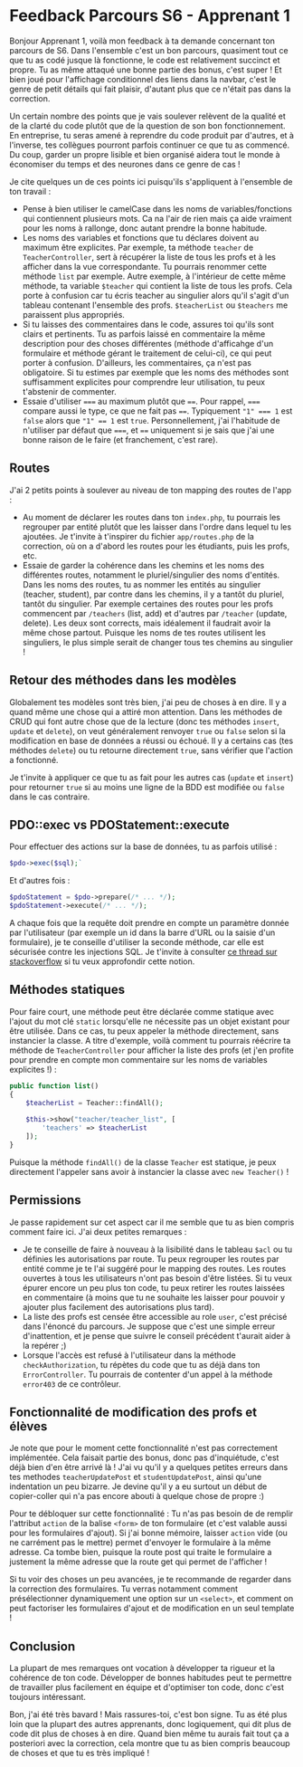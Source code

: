 # Feedback Parcours S6 - Apprenant 1

Bonjour Apprenant 1, voilà mon feedback à ta demande concernant ton parcours de S6.
Dans l'ensemble c'est un bon parcours, quasiment tout ce que tu as codé jusque là fonctionne, le code est relativement succinct et propre. Tu as même attaqué une bonne partie des bonus, c'est super ! Et bien joué pour l'affichage conditionnel des liens dans la navbar, c'est le genre de petit détails qui fait plaisir, d'autant plus que ce n'était pas dans la correction.

Un certain nombre des points que je vais soulever relèvent de la qualité et de la clarté du code plutôt que de la question de son bon fonctionnement. En entreprise, tu seras amené à reprendre du code produit par d'autres, et à l'inverse, tes collègues pourront parfois continuer ce que tu as commencé. Du coup, garder un propre lisible et bien organisé aidera tout le monde à économiser du temps et des neurones dans ce genre de cas !

Je cite quelques un de ces points ici puisqu'ils s'appliquent à l'ensemble de ton travail :

- Pense à bien utiliser le camelCase dans les noms de variables/fonctions qui contiennent plusieurs mots. Ca na l'air de rien mais ça aide vraiment pour les noms à rallonge, donc autant prendre la bonne habitude.
- Les noms des variables et fonctions que tu déclares doivent au maximum être explicites. Par exemple, ta méthode `teacher` de `TeacherController`, sert à récupérer la liste de tous les profs et à les afficher dans la vue correspondante. Tu pourrais renommer cette méthode `list` par exemple.
Autre exemple, à l'intérieur de cette même méthode, ta variable `$teacher` qui contient la liste de tous les profs. Cela porte à confusion car tu écris teacher au singulier alors qu'il s'agit d'un tableau contenant l'ensemble des profs. `$teacherList` ou `$teachers` me paraissent plus appropriés.
- Si tu laisses des commentaires dans le code, assures toi qu'ils sont clairs et pertinents. Tu as parfois laissé en commentaire la même description pour des choses différentes (méthode d'afficahge d'un formulaire et méthode gérant le traitement de celui-ci), ce qui peut porter à confusion. D'ailleurs, les commentaires, ça n'est pas obligatoire. Si tu estimes par exemple que les noms des méthodes sont suffisamment explicites pour comprendre leur utilisation, tu peux t'abstenir de commenter.
- Essaie d'utiliser `===` au maximum plutôt que `==`. Pour rappel, `===` compare aussi le type, ce que ne fait pas `==`. Typiquement `"1" === 1` est `false` alors que `"1" == 1` est `true`. Personnellement, j'ai l'habitude de n'utiliser par défaut que `===`, et `==` uniquement si je sais que j'ai une bonne raison de le faire (et franchement, c'est rare).

## Routes

J'ai 2 petits points à soulever au niveau de ton mapping des routes de l'app :

- Au moment de déclarer les routes dans ton `index.php`, tu pourrais les regrouper par entité plutôt que les laisser dans l'ordre dans lequel tu les ajoutées. Je t'invite à t'inspirer du fichier `app/routes.php` de la correction, où on a d'abord les routes pour les étudiants, puis les profs, etc.
- Essaie de garder la cohérence dans les chemins et les noms des différentes routes, notamment le pluriel/singulier des noms d'entités. Dans les noms des routes, tu as nommer les entités au singulier (teacher, student), par contre dans les chemins, il y a tantôt du pluriel, tantôt du singulier. Par exemple certaines des routes pour les profs commencent par `/teachers` (list, add) et d'autres par `/teacher` (update, delete). Les deux sont corrects, mais idéalement il faudrait avoir la même chose partout. Puisque les noms de tes routes utilisent les singuliers, le plus simple serait de changer tous tes chemins au singulier !

## Retour des méthodes dans les modèles

Globalement tes modèles sont très bien, j'ai peu de choses à en dire. Il y a quand même une chose qui a attiré mon attention. Dans les méthodes de CRUD qui font autre chose que de la lecture (donc tes méthodes `insert`, `update` et `delete`), on veut généralement renvoyer `true` ou `false` selon si la modification en base de données a réussi ou échoué. Il y a certains cas (tes méthodes `delete`) ou tu retourne directement `true`, sans vérifier que l'action a fonctionné.

Je t'invite à appliquer ce que tu as fait pour les autres cas (`update` et `insert`) pour retourner `true` si au moins une ligne de la BDD est modifiée ou `false` dans le cas contraire.

## PDO::exec vs PDOStatement::execute

Pour effectuer des actions sur la base de données, tu as parfois utilisé :

```php
$pdo->exec($sql);`
```

Et d'autres fois :

```php
$pdoStatement = $pdo->prepare(/* ... */);
$pdoStatement->execute(/* ... */);
```

A chaque fois que la requête doit prendre en compte un paramètre donnée par l'utilisateur (par exemple un id dans la barre d'URL ou la saisie d'un formulaire), je te conseille d'utiliser la seconde méthode, car elle est sécurisée contre les injections SQL.
Je t'invite à consulter [ce thread sur stackoverflow](https://stackoverflow.com/a/29719505) si tu veux approfondir cette notion.

## Méthodes statiques

Pour faire court, une méthode peut être déclarée comme statique avec l'ajout du mot clé `static` lorsqu'elle ne nécessite pas un objet existant pour être utilisée. Dans ce cas, tu peux appeler la méthode directement, sans instancier la classe.
A titre d'exemple, voilà comment tu pourrais réécrire ta méthode de `TeacherController` pour afficher la liste des profs (et j'en profite pour prendre en compte mon commentaire sur les noms de variables explicites !) :

```php
public function list()
{
    $teacherList = Teacher::findAll();
    
    $this->show("teacher/teacher_list", [
        'teachers' => $teacherList
    ]);
}
```

Puisque la méthode `findAll()` de la classe `Teacher` est statique, je peux directement l'appeler sans avoir à instancier la classe avec `new Teacher()` !

## Permissions

Je passe rapidement sur cet aspect car il me semble que tu as bien compris comment faire ici. J'ai deux petites remarques :

- Je te conseille de faire à nouveau à la lisibilité dans le tableau `$acl` ou tu définies les autorisations par route. Tu peux regrouper les routes par entité comme je te l'ai suggéré pour le mapping des routes. Les routes ouvertes à tous les utilisateurs n'ont pas besoin d'être listées. Si tu veux épurer encore un peu plus ton code, tu peux retirer les routes laissées en commentaire (à moins que tu ne souhaite les laisser pour pouvoir y ajouter plus facilement des autorisations plus tard).
- La liste des profs est censée être accessible au role `user`, c'est précisé dans l'énoncé du parcours. Je suppose que c'est une simple erreur d'inattention, et je pense que suivre le conseil précédent t'aurait aider à la repérer ;)
- Lorsque l'accès est refusé à l'utilisateur dans la méthode `checkAuthorization`, tu répètes du code que tu as déjà dans ton `ErrorController`. Tu pourrais de contenter d'un appel à la méthode `error403` de ce contrôleur.

## Fonctionnalité de modification des profs et élèves

Je note que pour le moment cette fonctionnalité n'est pas correctement implémentée. Cela faisait partie des bonus, donc pas d'inquiétude, c'est déjà bien d'en être arrivé là !
J'ai vu qu'il y a quelques petites erreurs dans tes methodes `teacherUpdatePost` et `studentUpdatePost`, ainsi qu'une indentation un peu bizarre. Je devine qu'il y a eu surtout un début de copier-coller qui n'a pas encore abouti à quelque chose de propre :)

Pour te débloquer sur cette fonctionnalité :
Tu n'as pas besoin de de remplir l'attribut `action` de la balise `<form>` de ton formulaire (et c'est valable aussi pour les formulaires d'ajout). Si j'ai bonne mémoire, laisser `action` vide (ou ne carrément pas le mettre) permet d'envoyer le formulaire à la même adresse. Ca tombe bien, puisque la route post qui traite le formulaire a justement la même adresse que la route get qui permet de l'afficher !

Si tu voir des choses un peu avancées, je te recommande de regarder dans la correction des formulaires. Tu verras notamment comment présélectionner dynamiquement une option sur un `<select>`, et comment on peut factoriser les formulaires d'ajout et de modification en un seul template !

## Conclusion

La plupart de mes remarques ont vocation à développer ta rigueur et la cohérence de ton code. Développer de bonnes habitudes peut te permettre de travailler plus facilement en équipe et d'optimiser ton code, donc c'est toujours intéressant.

Bon, j'ai été très bavard ! Mais rassures-toi, c'est bon signe. Tu as été plus loin que la plupart des autres apprenants, donc logiquement, qui dit plus de code dit plus de choses à en dire. Quand bien même tu aurais fait tout ça a posteriori avec la correction, cela montre que tu as bien compris beaucoup de choses et que tu es très impliqué !
